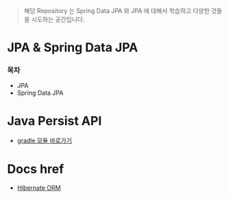 > 해당 Repository 는 Spring Data JPA 와 JPA 에 대해서 학습하고 다양한 것들을 시도하는 공간입니다.

# JPA & Spring Data JPA

### 목차

- JPA
- Spring Data JPA

# Java Persist API

- [gradle 모듈 바로가기]()

# Docs href

- [Hibernate ORM](https://hibernate.org/orm/documentation/getting-started/)
